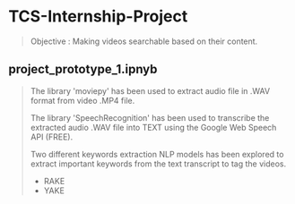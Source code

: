 # TCS-Internship-Project
> Objective : Making videos searchable based on their content.

## project_prototype_1.ipnyb
> The library 'moviepy' has been used to extract audio file in .WAV format from video .MP4 file.
> 
> The library 'SpeechRecognition' has been used to transcribe the extracted audio .WAV file into TEXT using the Google Web Speech API (FREE).
> 
> Two different keywords extraction NLP models has been explored to extract important keywords from the text transcript to tag the videos.
> - RAKE
> - YAKE
